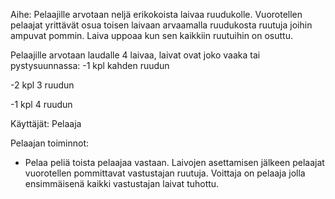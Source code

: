 Aihe:
Pelaajille arvotaan neljä erikokoista laivaa ruudukolle. Vuorotellen pelaajat yrittävät osua toisen laivaan arvaamalla ruudukosta ruutuja joihin ampuvat pommin. Laiva uppoaa kun sen kaikkiin ruutuihin on osuttu.

Pelaajille arvotaan laudalle 4 laivaa, laivat ovat joko vaaka tai pystysuunnassa:
-1 kpl kahden ruudun

-2 kpl 3 ruudun

-1 kpl 4 ruudun


Käyttäjät: Pelaaja

Pelaajan toiminnot:
- Pelaa peliä toista pelaajaa vastaan. Laivojen asettamisen jälkeen pelaajat vuorotellen pommittavat vastustajan ruutuja. Voittaja on pelaaja jolla ensimmäisenä kaikki vastustajan laivat tuhottu.

